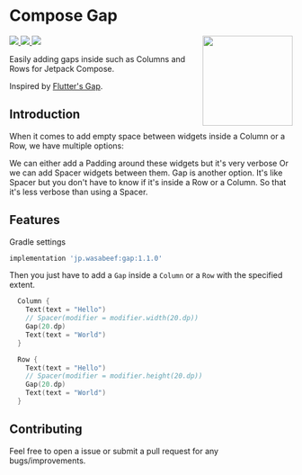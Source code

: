# Compose Gap

<img height="160px" src="https://github.com/wasabeef/transformers/raw/main/art/jetpack-compose.svg" align="right" />

<p align="left">
  <a href="https://www.apache.org/licenses/LICENSE-2.0">
    <img src="https://img.shields.io/badge/license-Apache%202-blue.svg" />
  </a>
  <a href="https://search.maven.org/search?q=jp.wasabeef.gap">
    <img src="https://maven-badges.herokuapp.com/maven-central/jp.wasabeef/gap/badge.svg" />
  </a>
  <a href="https://github.com/wasabeef/compose-gap/actions">
    <img src="https://github.com/wasabeef/compose-gap/actions/workflows/android-ci.yml/badge.svg" />
  </a>
</p>

Easily adding gaps inside such as Columns and Rows for Jetpack Compose.

Inspired by [Flutter's Gap](https://pub.dev/packages/gap).

## Introduction
When it comes to add empty space between widgets inside a Column or a Row, we have multiple options:

We can either add a Padding around these widgets but it's very verbose
Or we can add Spacer widgets between them.
Gap is another option. It's like Spacer but you don't have to know if it's inside a Row or a Column. So that it's less verbose than using a Spacer.

## Features

Gradle settings
```groovy
implementation 'jp.wasabeef:gap:1.1.0'
```

Then you just have to add a `Gap` inside a `Column` or a `Row` with the specified extent.
```kotlin
  Column {
    Text(text = "Hello")
    // Spacer(modifier = modifier.width(20.dp))
    Gap(20.dp)
    Text(text = "World")
  }

  Row {
    Text(text = "Hello")
    // Spacer(modifier = modifier.height(20.dp))
    Gap(20.dp)
    Text(text = "World")
  }
```

## Contributing

Feel free to open a issue or submit a pull request for any bugs/improvements.
